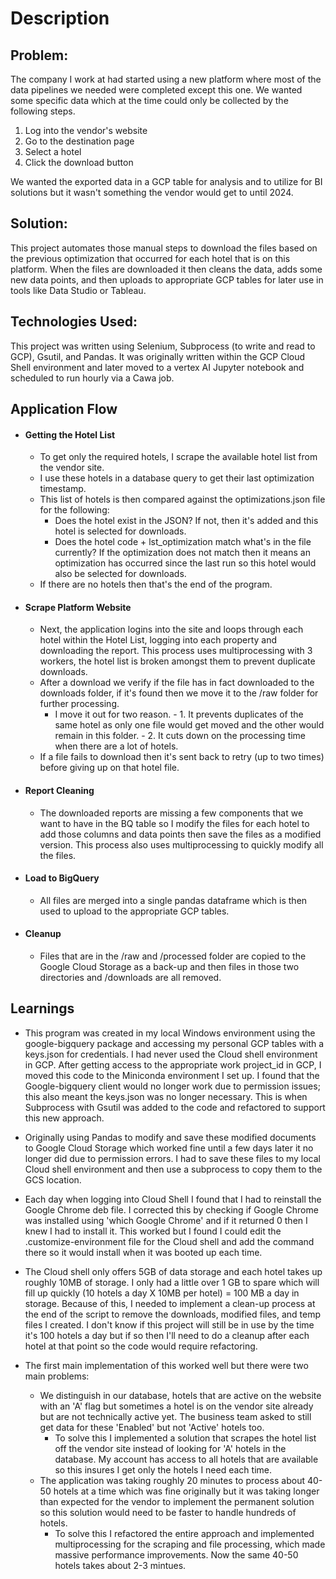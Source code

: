 # Description
## Problem:
The company I work at had started using a new platform where most of the data pipelines we needed were completed except this one. We wanted some specific data which at the time could only be collected by the following steps.
1. Log into the vendor's website
2. Go to the destination page
3. Select a hotel
4. Click the download button
    
We wanted the exported data in a GCP table for analysis and to utilize for BI solutions but it wasn't something the vendor would get to until 2024.

## Solution:
This project automates those manual steps to download the files based on the previous optimization that occurred for each hotel that is on this platform. When the files are downloaded it then cleans the data, adds some new data points, and then uploads to appropriate GCP tables for later use in tools like Data Studio or Tableau.

## Technologies Used:
This project was written using Selenium, Subprocess (to write and read to GCP), Gsutil, and Pandas. It was originally written within the GCP Cloud Shell environment and later moved to a vertex AI Jupyter notebook and scheduled to run hourly via a Cawa job.

## Application Flow
- #### Getting the Hotel List
	- To get only the required hotels, I scrape the available hotel list from the vendor site.
   	- I use these hotels in a database query to get their last optimization timestamp.
	- This list of hotels is then compared against the optimizations.json file for the following:
		- Does the hotel exist in the JSON? If not, then it's added and this hotel is selected for downloads.
		- Does the hotel code + lst_optimization match what's in the file currently? If the optimization does not match then it means an optimization has occurred since the last run so this hotel would also be selected for downloads. 
	- If there are no hotels then that's the end of the program.
- #### Scrape Platform Website
	- Next, the application logins into the site and loops through each hotel within the Hotel List, logging into each property and downloading the report. This process uses multiprocessing with 3 workers, the hotel list is broken amongst them to prevent duplicate downloads.
	- After a download we verify if the file has in fact downloaded to the downloads folder, if it's found then we move it to the /raw folder for further processing.
   		- I move it out for two reason.
       			- 1. It prevents duplicates of the same hotel as only one file would get moved and the other would remain in this folder.
       			- 2. It cuts down on the processing time when there are a lot of hotels.
	- If a file fails to download then it's sent back to retry (up to two times) before giving up on that hotel file.
- #### Report Cleaning
	- The downloaded reports are missing a few components that we want to have in the BQ table so I modify the files for each hotel to add those columns and data points then save the files as a modified version. This process also uses multiprocessing to quickly modify all the files.
- #### Load to BigQuery
  	- All files are merged into a single pandas dataframe which is then used to upload to the appropriate GCP tables.
- #### Cleanup
	- Files that are in the /raw and /processed folder are copied to the Google Cloud Storage as a back-up and then files in those two directories and /downloads are all removed.

## Learnings
- This program was created in my local Windows environment using the google-bigquery package and accessing my personal GCP tables with a keys.json for credentials. I had never used the Cloud shell environment in GCP. After getting access to the appropriate work project_id in GCP, I moved this code to the Miniconda environment I set up. I found that the Google-bigquery client would no longer work due to permission issues; this also meant the keys.json was no longer necessary. This is when Subprocess with Gsutil was added to the code and refactored to support this new approach.

- Originally using Pandas to modify and save these modified documents to Google Cloud Storage which worked fine until a few days later it no longer did due to permission errors. I had to save these files to my local Cloud shell environment and then use a subprocess to copy them to the GCS location.

- Each day when logging into Cloud Shell I found that I had to reinstall the Google Chrome deb file. I corrected this by checking if Google Chrome was installed using 'which Google Chrome' and if it returned 0 then I knew I had to install it. This worked but I found I could edit the .customize-environment file for the Cloud shell and add the command there so it would install when it was booted up each time.

- The Cloud shell only offers 5GB of data storage and each hotel takes up roughly 10MB of storage. I only had a little over 1 GB to spare which will fill up quickly (10 hotels a day X 10MB per hotel) = 100 MB a day in storage. Because of this, I needed to implement a clean-up process at the end of the script to remove the downloads, modified files, and temp files I created. I don't know if this project will still be in use by the time it's 100 hotels a day but if so then I'll need to do a cleanup after each hotel at that point so the code would require refactoring.

- The first main implementation of this worked well but there were two main problems:
	- We distinguish in our database, hotels that are active on the website with an 'A' flag but sometimes a hotel is on the vendor site already but are not technically active yet. The business team asked to still get data for these 'Enabled' but not 'Active' hotels too.
  		- To solve this I implemented a solution that scrapes the hotel list off the vendor site instead of looking for 'A' hotels in the database. My account has access to all hotels that are available so this insures I get only the hotels I need each time.
 	- The application was taking roughly 20 minutes to process about 40-50 hotels at a time which was fine originally but it was taking longer than expected for the vendor to implement the permanent solution so this solution would need to be faster to handle hundreds of hotels.
  		- To solve this I refactored the entire approach and implemented multiprocessing for the scraping and file processing, which made massive performance improvements. Now the same 40-50 hotels takes about 2-3 mintues.
